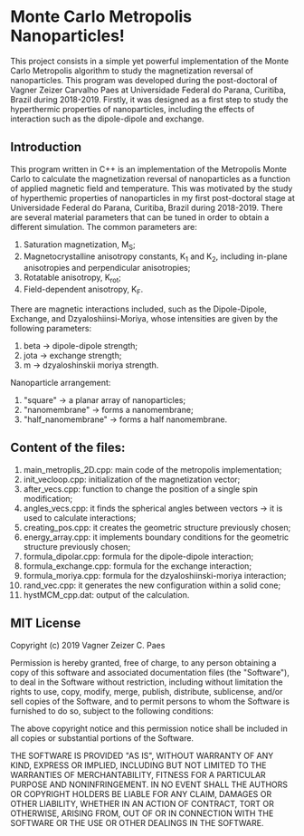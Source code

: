 # Monte Carlo Metropolis Nanoparticles!

This project consists in a simple yet powerful implementation of the Monte Carlo Metropolis algorithm to study the magnetization reversal of nanoparticles.
This program was developed during the post-doctoral of Vagner Zeizer Carvalho Paes at Universidade Federal do Parana, Curitiba, Brazil during 2018-2019.
Firstly, it was designed as a first step to study the hyperthermic properties of nanoparticles, including the effects of interaction such as the dipole-dipole and exchange.

## Introduction 

This program written in C++ is an implementation of the Metropolis Monte Carlo to calculate the magnetization reversal of nanoparticles as a function of applied magnetic field and temperature.
This was motivated by the study of hyperthemic properties of nanoparticles in my first post-doctoral stage at Universidade Federal do Parana, Curitiba, Brazil during 2018-2019.
There are several material parameters that can be tuned in order to obtain a different simulation.
The common parameters are:

1. Saturation magnetization, M<sub>S</sub>;
2. Magnetocrystalline anisotropy constants, K<sub>1</sub> and K<sub>2</sub>, including in-plane anisotropies and perpendicular anisotropies;
3. Rotatable anisotropy, K<sub>rot</sub>;
4. Field-dependent anisotropy, K<sub>F</sub>.


There are magnetic interactions included, such as the Dipole-Dipole, Exchange, and Dzyaloshiinsi-Moriya, whose intensities are given by the following parameters:

1. beta -> dipole-dipole strength;
2. jota -> exchange strength;
3. m -> dzyaloshinskii moriya strength.

Nanoparticle arrangement:

1. "square" -> a planar array of nanoparticles;
2. "nanomembrane" -> forms a nanomembrane;
3. "half_nanomembrane" -> forms a half nanomembrane.


## Content of the files: 

1. main_metroplis_2D.cpp: main code of the metropolis implementation;
2. init_vecloop.cpp: initialization of the magnetization vector;
3. after_vecs.cpp: function to change the position of a single spin modification;
4. angles_vecs.cpp: it finds the spherical angles between vectors -> it is used to calculate interactions;
5. creating_pos.cpp: it creates the geometric structure previously chosen;
6. energy_array.cpp: it implements boundary conditions for the geometric structure previously chosen;
7. formula_dipolar.cpp: formula for the dipole-dipole interaction;
8. formula_exchange.cpp: formula for the exchange interaction;
9. formula_moriya.cpp: formula for the dzyaloshiinski-moriya interaction;
10. rand_vec.cpp: it generates the new configuration within a solid cone;
11. hystMCM_cpp.dat: output of the calculation. 







## MIT License

Copyright (c) 2019 Vagner Zeizer C. Paes

Permission is hereby granted, free of charge, to any person obtaining a copy
of this software and associated documentation files (the "Software"), to deal
in the Software without restriction, including without limitation the rights
to use, copy, modify, merge, publish, distribute, sublicense, and/or sell
copies of the Software, and to permit persons to whom the Software is
furnished to do so, subject to the following conditions:

The above copyright notice and this permission notice shall be included in all
copies or substantial portions of the Software.

THE SOFTWARE IS PROVIDED "AS IS", WITHOUT WARRANTY OF ANY KIND, EXPRESS OR
IMPLIED, INCLUDING BUT NOT LIMITED TO THE WARRANTIES OF MERCHANTABILITY,
FITNESS FOR A PARTICULAR PURPOSE AND NONINFRINGEMENT. IN NO EVENT SHALL THE
AUTHORS OR COPYRIGHT HOLDERS BE LIABLE FOR ANY CLAIM, DAMAGES OR OTHER
LIABILITY, WHETHER IN AN ACTION OF CONTRACT, TORT OR OTHERWISE, ARISING FROM,
OUT OF OR IN CONNECTION WITH THE SOFTWARE OR THE USE OR OTHER DEALINGS IN THE
SOFTWARE.






